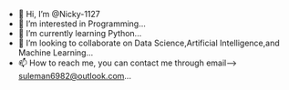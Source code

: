 - 👋 Hi, I’m @Nicky-1127
- 👀 I’m interested in Programming...
- 🌱 I’m currently learning Python...
- 💞️ I’m looking to collaborate on Data Science,Artificial Intelligence,and Machine Learning...
- 📫 How to reach me, you can contact me through email--> suleman6982@outlook.com...

<!---
Nicky-1127/Nicky-1127 is a ✨ special ✨ repository because its `README.md` (this file) appears on your GitHub profile.
You can click the Preview link to take a look at your changes.
--->
